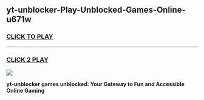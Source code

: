 
## yt-unblocker-Play-Unblocked-Games-Online-u671w
<h3>
<a href="https://premium76.site?title=yt-unblocker&ref=25A">CLICK TO PLAY</a></h3>
<hr>

<h3>
<a href="https://premium76.site?title=yt-unblocker&ref=25A">CLICK 2 PLAY</a>
  
</h3>

<a href="https://premium76.site?title=yt-unblocker&ref=25A"><img src="https://clearcache.store/games.png"></a>


**yt-unblocker games unblocked: Your Gateway to Fun and Accessible Online Gaming**
